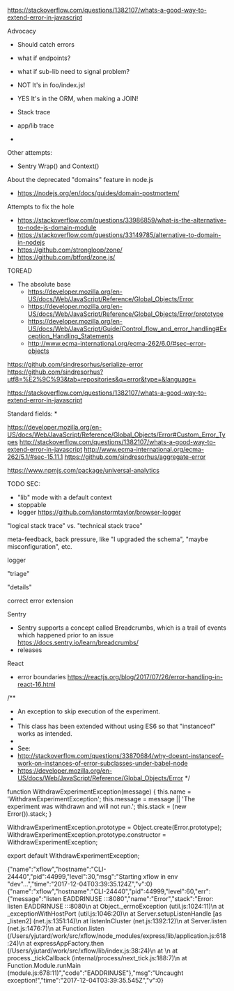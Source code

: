 https://stackoverflow.com/questions/1382107/whats-a-good-way-to-extend-error-in-javascript


Advocacy
* Should catch errors
* what if endpoints?
* what if sub-lib need to signal problem?
* NOT It's in foo/index.js!
* YES It's in the ORM, when making a JOIN! 



* Stack trace
* app/lib trace
* 

Other attempts:
* Sentry Wrap() and Context()

About the deprecated "domains" feature in node.js
* https://nodejs.org/en/docs/guides/domain-postmortem/

Attempts to fix the hole
* https://stackoverflow.com/questions/33986859/what-is-the-alternative-to-node-js-domain-module
* https://stackoverflow.com/questions/33149785/alternative-to-domain-in-nodejs
* https://github.com/strongloop/zone/
* https://github.com/btford/zone.js/


TOREAD

* The absolute base
  * https://developer.mozilla.org/en-US/docs/Web/JavaScript/Reference/Global_Objects/Error
  * https://developer.mozilla.org/en-US/docs/Web/JavaScript/Reference/Global_Objects/Error/prototype
  * https://developer.mozilla.org/en-US/docs/Web/JavaScript/Guide/Control_flow_and_error_handling#Exception_Handling_Statements
  * http://www.ecma-international.org/ecma-262/6.0/#sec-error-objects

https://github.com/sindresorhus/serialize-error
https://github.com/sindresorhus?utf8=%E2%9C%93&tab=repositories&q=error&type=&language=


https://stackoverflow.com/questions/1382107/whats-a-good-way-to-extend-error-in-javascript


Standard fields:
* 

https://developer.mozilla.org/en-US/docs/Web/JavaScript/Reference/Global_Objects/Error#Custom_Error_Types
      http://stackoverflow.com/questions/1382107/whats-a-good-way-to-extend-error-in-javascript
      http://www.ecma-international.org/ecma-262/5.1/#sec-15.11.1
      https://github.com/sindresorhus/aggregate-error
      
      
https://www.npmjs.com/package/universal-analytics


TODO SEC:
* "lib" mode with a default context
* stoppable
* logger https://github.com/ianstormtaylor/browser-logger


"logical stack trace" vs. "technical stack trace"

meta-feedback, back pressure, like "I upgraded the schema", "maybe misconfiguration", etc.

logger

"triage"

"details"

correct error extension

Sentry
* Sentry supports a concept called Breadcrumbs, which is a trail of events which happened prior to an issue https://docs.sentry.io/learn/breadcrumbs/
* releases

React
* error boundaries https://reactjs.org/blog/2017/07/26/error-handling-in-react-16.html


/**
 * An exception to skip execution of the experiment.
 *
 * This class has been extended without using ES6 so that "instanceof" works as intended.
 *
 * See:
 * http://stackoverflow.com/questions/33870684/why-doesnt-instanceof-work-on-instances-of-error-subclasses-under-babel-node
 * https://developer.mozilla.org/en-US/docs/Web/JavaScript/Reference/Global_Objects/Error
 */

function WithdrawExperimentException(message) {
  this.name = 'WithdrawExperimentException';
  this.message = message || 'The experiment was withdrawn and will not run.';
  this.stack = (new Error()).stack;
}

WithdrawExperimentException.prototype = Object.create(Error.prototype);
WithdrawExperimentException.prototype.constructor = WithdrawExperimentException;

export default WithdrawExperimentException;



{"name":"xflow","hostname":"CLI-24440","pid":44999,"level":30,"msg":"Starting xflow in env \"dev\"...","time":"2017-12-04T03:39:35.124Z","v":0}
{"name":"xflow","hostname":"CLI-24440","pid":44999,"level":60,"err":{"message":"listen EADDRINUSE :::8080","name":"Error","stack":"Error: listen EADDRINUSE :::8080\n    at Object._errnoException (util.js:1024:11)\n    at _exceptionWithHostPort (util.js:1046:20)\n    at Server.setupListenHandle [as _listen2] (net.js:1351:14)\n    at listenInCluster (net.js:1392:12)\n    at Server.listen (net.js:1476:7)\n    at Function.listen (/Users/yjutard/work/src/xflow/node_modules/express/lib/application.js:618:24)\n    at expressAppFactory.then (/Users/yjutard/work/src/xflow/lib/index.js:38:24)\n    at <anonymous>\n    at process._tickCallback (internal/process/next_tick.js:188:7)\n    at Function.Module.runMain (module.js:678:11)","code":"EADDRINUSE"},"msg":"Uncaught exception!","time":"2017-12-04T03:39:35.545Z","v":0}

